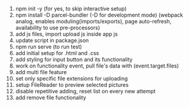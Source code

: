 1. npm init -y (for yes, to skip interactive setup)
2. npm install -D parcel-bundler (-D for development mode) (webpack analog, enables moduling(imports/exports), page auto-refresh, availability to use pre-processors)
3. add js files, import upload js inside app js
4. update script in package.json
5. npm run serve (to run test)
6. add initial setup for .html and .css
7. add styling for input button and its functionality
8. work on functionality event, pull file's data with (event.target.files)
9. add multi file feature
10. set only specific file extensions for uploading
11. setup FileReader to preview selected pictures
12. disable repetitive adding, reset list on every new attempt
13. add remove file functionality
